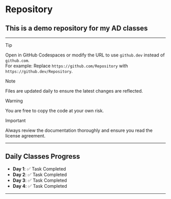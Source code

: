 # Repository
## This is a demo repository for my AD classes 

---

> [!TIP]
> Open in GitHub Codespaces or modify the URL to use `github.dev` instead of `github.com`.  
> For example: Replace `https://github.com/Repository` with `https://github.dev/Repository`.

> [!NOTE]
> Files are updated daily to ensure the latest changes are reflected.

> [!WARNING]
> You are free to copy the code at your own risk.

> [!IMPORTANT]
> Always review the documentation thoroughly and ensure you read the license agreement.

---

## Daily Classes Progress

- **Day 1**: ✅ Task Completed  
- **Day 2**: ✅ Task Completed  
- **Day 3**: ✅ Task Completed  
- **Day 4**: ✅ Task Completed  

---

